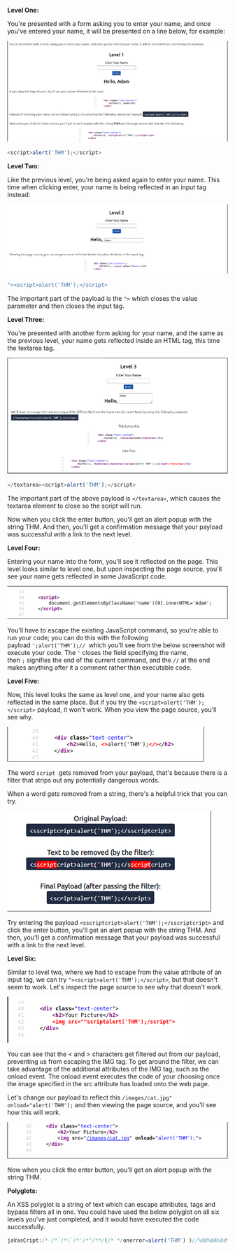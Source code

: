 
**Level One:**

You're presented with a form asking you to enter your name, and once you've entered your name, it will be presented on a line below, for example:

![](../../Attachments/Pasted%20image%2020231105005831.png)

```js
<script>alert('THM');</script>
```

**Level Two:**

Like the previous level, you're being asked again to enter your name. This time when clicking enter, your name is being reflected in an input tag instead:

![](../../Attachments/Pasted%20image%2020231105005837.png)

```js
"><script>alert('THM');</script>
```

The important part of the payload is the `">` which closes the value parameter and then closes the input tag.

**Level Three:**

You're presented with another form asking for your name, and the same as the previous level, your name gets reflected inside an HTML tag, this time the textarea tag.

![](../../Attachments/Pasted%20image%2020231105005848.png)

```js
</textarea><script>alert('THM');</script>
```

The important part of the above payload is `</textarea>`, which causes the textarea element to close so the script will run.  

Now when you click the enter button, you'll get an alert popup with the string THM. And then, you'll get a confirmation message that your payload was successful with a link to the next level.

**Level Four:**

Entering your name into the form, you'll see it reflected on the page. This level looks similar to level one, but upon inspecting the page source, you'll see your name gets reflected in some JavaScript code.

![](../../Attachments/Pasted%20image%2020231105005900.png)

You'll have to escape the existing JavaScript command, so you're able to run your code; you can do this with the following payload `';alert('THM');//`  which you'll see from the below screenshot will execute your code. The `'` closes the field specifying the name, then `;` signifies the end of the current command, and the `//`
at the end makes anything after it a comment rather than executable code.

**Level Five:**

Now, this level looks the same as level one, and your name also gets reflected in the same place. But if you try the `<script>alert('THM');</script>` payload, it won't work. When you view the page source, you'll see why.

![](../../Attachments/Pasted%20image%2020231105005908.png)

The word `script`  gets removed from your payload, that's because there is a filter that strips out any potentially dangerous words.

When a word gets removed from a string, there's a helpful trick that you can try.

![](../../Attachments/Pasted%20image%2020231105005913.png)

Try entering the payload `<sscriptcript>alert('THM');</sscriptcript>` and click the enter button, you'll get an alert popup with the string THM. And then, you'll get a confirmation message that your payload was successful with a link to the next level.

**Level Six:**

Similar to level two, where we had to escape from the value attribute of an input tag, we can try `"><script>alert('THM');</script>`, but that doesn't seem to work. Let's inspect the page source to see why that doesn't work.

![](../../Attachments/Pasted%20image%2020231105005918.png)

You can see that the < and > characters get filtered out from our payload, preventing us from escaping the IMG tag. To get around the filter, we can take advantage of the additional attributes of the IMG tag, such as the onload event. The onload event executes the code of your choosing once the image specified in the src attribute has loaded onto the web page.  
  
Let's change our payload to reflect this `/images/cat.jpg" onload="alert('THM');` and then viewing the page source, and you'll see how this will work.

![](../../Attachments/Pasted%20image%2020231105005926.png)

Now when you click the enter button, you'll get an alert popup with the string THM.

**Polyglots:**

An XSS polyglot is a string of text which can escape attributes, tags and bypass filters all in one. You could have used the below polyglot on all six levels you've just completed, and it would have executed the code successfully.

```js
jaVasCript:/*-/*`/*\`/*'/*"/**/(/* */onerror=alert('THM') )//%0D%0A%0d%0a//</stYle/</titLe/</teXtarEa/</scRipt/--!>\x3csVg/<sVg/oNloAd=alert('THM')//>\x3e
```